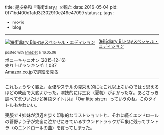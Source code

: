 title: 是枝裕和『海街diary』を観た
date: 2016-05-04
pid: 0f71bd400d1afd32302910e249e47099
status: p
tags:
- movie
- blog
---

<div class="amazlet-box" style="margin-bottom:0px;"><div class="amazlet-image" style="float:left;margin:0px 12px 1px 0px;"><a href="http://www.amazon.co.jp/exec/obidos/ASIN/B015IGURB2/dotimpact-22/ref=nosim/" name="amazletlink" target="_blank"><img src="http://ecx.images-amazon.com/images/I/51mwS9JkqDL._SL160_.jpg" alt="海街diary Blu-rayスペシャル・エディション" style="border: none;" /></a></div><div class="amazlet-info" style="line-height:120%; margin-bottom: 10px"><div class="amazlet-name" style="margin-bottom:10px;line-height:120%"><a href="http://www.amazon.co.jp/exec/obidos/ASIN/B015IGURB2/dotimpact-22/ref=nosim/" name="amazletlink" target="_blank">海街diary Blu-rayスペシャル・エディション</a><div class="amazlet-powered-date" style="font-size:80%;margin-top:5px;line-height:120%">posted with <a href="http://www.amazlet.com/" title="amazlet" target="_blank">amazlet</a> at 16.05.06</div></div><div class="amazlet-detail">ポニーキャニオン (2015-12-16)<br />売り上げランキング: 1,037<br /></div><div class="amazlet-sub-info" style="float: left;"><div class="amazlet-link" style="margin-top: 5px"><a href="http://www.amazon.co.jp/exec/obidos/ASIN/B015IGURB2/dotimpact-22/ref=nosim/" name="amazletlink" target="_blank">Amazon.co.jpで詳細を見る</a></div></div></div><div class="amazlet-footer" style="clear: left"></div></div>

---- 

これもようやく観た。女優やスチルの見栄え的にはこれ以上ないのではと思えるほどの映画で大変よかった。演技的には三女（夏帆）がよかったな。あとさっき調べて気づいたけど英語タイトルは「Our litte sister」っていうのね。このタイトルもかわいい。

喪服で４姉妹が浜辺を歩く印象的なラストショットと、それに続くエンドロールの菅野よう子が完全に泣かせにきているサウンドトラックが印象に残ってサントラ（のエンドロールの曲）を買ってしまった。